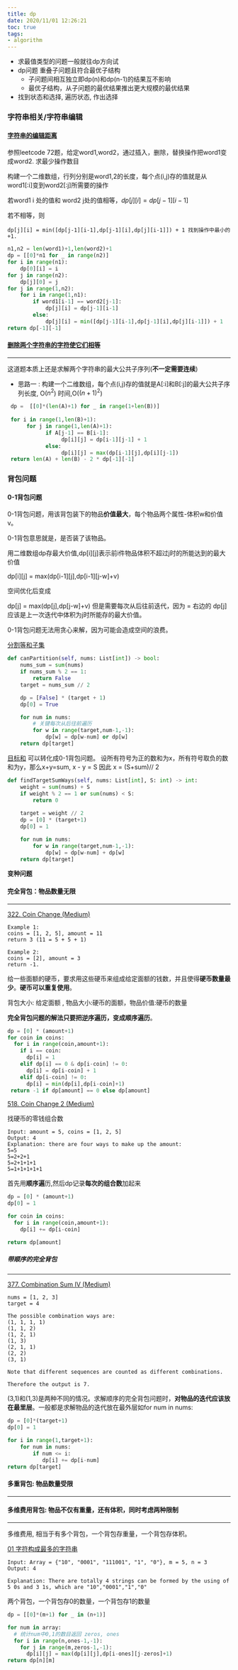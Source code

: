 ```yaml
---
title: dp
date: 2020/11/01 12:26:21
toc: true
tags:
- algorithm
---
```



* 求最值类型的问题一般就往dp方向试
* dp问题 重叠子问题且符合最优子结构
  * 子问题间相互独立即dp(n)和dp(n-1)的结果互不影响
  * 最优子结构，从子问题的最优结果推出更大规模的最优结果
* 找到状态和选择, 遍历状态, 作出选择

### 字符串相关/字符串编辑

#### [字符串的编辑距离](https://leetcode.com/problems/edit-distance/description/)

 参照leetcode 72题，给定word1,word2，通过插入，删除，替换操作把word1变成word2. 求最少操作数目

构建一个二维数组，行列分别是word1,2的长度，每个点(i,j)存的值就是从word1[:i]变到word2[:j]所需要的操作

若word1 i 处的值和 word2 j处的值相等，$dp[j][i] = dp[j-1][i-1]$

若不相等，则

``` 
dp[j][i] = min([dp[j-1][i-1],dp[j-1][i],dp[j][i-1]]) + 1 找到操作中最小的+1.
```

  ```python
  n1,n2 = len(word1)+1,len(word2)+1
  dp = [[0]*n1 for _ in range(n2)]
  for i in range(n1):
      dp[0][i] = i
  for j in range(n2):
      dp[j][0] = j
  for j in range(1,n2):
      for i in range(1,n1):
          if word1[i-1] == word2[j-1]:
              dp[j][i] = dp[j-1][i-1]
          else:
              dp[j][i] = min([dp[j-1][i-1],dp[j-1][i],dp[j][i-1]]) + 1
  return dp[-1][-1]

  ```



#### [删除两个字符串的字符使它们相等](<https://leetcode.com/problems/delete-operation-for-two-strings/description/>)

---

这道题本质上还是求解两个字符串的最大公共子序列(**不一定需要连续**)

* 思路一 : 构建一个二维数组，每个点(i,j)存的值就是A[:i]和B[:j]的最大公共子序列长度,  O($n^2$) 时间,O($(n+1)^2$)

```python
 dp =  [[0]*(len(A)+1) for _ in range(1+len(B))]
        
 for i in range(1,len(B)+1):
      for j in range(1,len(A)+1):
            if A[j-1] == B[i-1]:
                 dp[i][j] = dp[i-1][j-1] + 1
            else:
                 dp[i][j] = max(dp[i-1][j],dp[i][j-1])
 return len(A) + len(B) - 2 * dp[-1][-1]
```



### 背包问题
#### 0-1背包问题
0-1背包问题，用该背包装下的物品**价值最大**，每个物品两个属性-体积w和价值v。

0-1背包意思就是，是否装了该物品。

用二维数组dp存最大价值,dp\[i]\[j]表示前i件物品体积不超过j时的所能达到的最大价值

dp\[i]\[j] = max(dp\[i-1][j],dp\[i-1]\[j-w]+v)

空间优化后变成

dp[j] = max(dp[j],dp[j-w]+v) 但是需要每次从后往前迭代，因为 = 右边的 dp[j] 应该是上一次迭代中体积为j时所能存的最大价值。

0-1背包问题无法用贪心来解，因为可能会造成空间的浪费。

[分割等和子集](https://leetcode-cn.com/problems/partition-equal-subset-sum/solution/fen-ge-deng-he-zi-ji-by-leetcode-solution/)

```py
def canPartition(self, nums: List[int]) -> bool:
    nums_sum = sum(nums)
    if nums_sum % 2 == 1:
        return False
    target = nums_sum // 2

    dp = [False] * (target + 1)
    dp[0] = True

    for num in nums:
        # 关键每次从后往前遍历
        for w in range(target,num-1,-1):
            dp[w] = dp[w-num] or dp[w]
    return dp[target]
```


[目标和](https://leetcode-cn.com/problems/target-sum/)
可以转化成0-1背包问题。 设所有符号为正的数和为x，所有符号取负的数和为y，那么x+y=sum, x - y = S 因此 x = (S+sum)// 2
```py
def findTargetSumWays(self, nums: List[int], S: int) -> int:
    weight = sum(nums) + S
    if weight % 2 == 1 or sum(nums) < S:
        return 0
        
    target = weight // 2
    dp = [0] * (target+1)
    dp[0] = 1

    for num in nums:
        for w in range(target,num-1,-1):
            dp[w] = dp[w-num] + dp[w]
    return dp[target]
```


**变种问题**

#### 完全背包：物品数量无限

---

[322. Coin Change (Medium)](https://leetcode.com/problems/coin-change/description/)

```
Example 1:
coins = [1, 2, 5], amount = 11
return 3 (11 = 5 + 5 + 1)

Example 2:
coins = [2], amount = 3
return -1.
```

给一些面额的硬币，要求用这些硬币来组成给定面额的钱数，并且使得**硬币数量最少**。**硬币可以重复使用**。

背包大小: 给定面额 , 物品大小:硬币的面额，物品价值:硬币的数量

**完全背包问题的解法只要把逆序遍历，变成顺序遍历**。

```python
dp = [0] * (amount+1)
for coin in coins:
  for i in range(coin,amount+1):
    if i == coin:
      dp[i] = 1
    elif dp[i] == 0 & dp[i-coin] != 0:
      dp[i] = dp[i-coin] + 1
    elif dp[i-coin] != 0:
      dp[i] = min(dp[i],dp[i-coin]+1)
 return -1 if dp[amount] == 0 else dp[amount]
```



[518. Coin Change 2 (Medium)](https://leetcode.com/problems/coin-change-2/description/)

找硬币的零钱组合数

```
Input: amount = 5, coins = [1, 2, 5]
Output: 4
Explanation: there are four ways to make up the amount:
5=5
5=2+2+1
5=2+1+1+1
5=1+1+1+1+1
```

首先用**顺序遍**历,然后dp记录**每次的组合数**加起来

```python
dp = [0] * (amount+1)
dp[0] = 1

for coin in coins:
  for i in range(coin,amount+1):
    dp[i] += dp[i-coin]

return dp[amount]
```



##### 带顺序的完全背包

---

[377. Combination Sum IV (Medium)](https://leetcode.com/problems/combination-sum-iv/description/)

```
nums = [1, 2, 3]
target = 4

The possible combination ways are:
(1, 1, 1, 1)
(1, 1, 2)
(1, 2, 1)
(1, 3)
(2, 1, 1)
(2, 2)
(3, 1)

Note that different sequences are counted as different combinations.

Therefore the output is 7.
```

(3,1)和(1,3)是两种不同的情况。求解顺序的完全背包问题时，**对物品的迭代应该放在最里层**。一般都是求解物品的迭代放在最外层如for num in nums: 

```python
dp = [0]*(target+1)
dp[0] = 1
        
for i in range(1,target+1):
    for num in nums:
        if num <= i:
           dp[i] += dp[i-num]
return dp[target]
```





#### 多重背包: 物品数量受限

---



#### 多维费用背包: 物品不仅有重量，还有体积，同时考虑两种限制

---

多维费用, 相当于有多个背包，一个背包存重量，一个背包存体积。

[01 字符构成最多的字符串](https://cyc2018.github.io/CS-Notes/#/notes/Leetcode%20%E9%A2%98%E8%A7%A3%20-%20%E5%8A%A8%E6%80%81%E8%A7%84%E5%88%92?id=_01-%e5%ad%97%e7%ac%a6%e6%9e%84%e6%88%90%e6%9c%80%e5%a4%9a%e7%9a%84%e5%ad%97%e7%ac%a6%e4%b8%b2)

```
Input: Array = {"10", "0001", "111001", "1", "0"}, m = 5, n = 3
Output: 4

Explanation: There are totally 4 strings can be formed by the using of 5 0s and 3 1s, which are "10","0001","1","0"
```

两个背包，一个背包存0的数量，一个背包存1的数量

```python
dp = [[0]*(m+1) for _ in (n+1)]

for num in array:
  # 统计num中0,1的数目返回 zeros, ones
  for i in range(n,ones-1,-1):
    for j in range(m,zeros-1,-1):
      dp[i][j] = max(dp[i][j],dp[i-ones][j-zeros]+1)
return dp[n][m]

```


